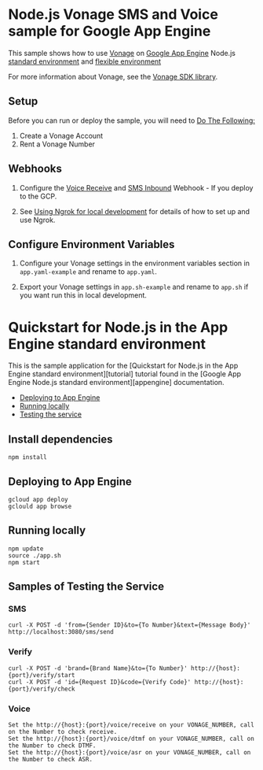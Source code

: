 # Node.js Vonage SMS and Voice sample for Google App Engine

This sample shows how to use [Vonage](https://www.vonage.com/) on
[Google App Engine](https://cloud.google.com/appengine) Node.js [standard environment](https://cloud.google.com/appengine/docs/standard/nodejs)
and [flexible environment](https://cloud.google.com/appengine/docs/flexible/nodejs)

For more information about Vonage, see the
[Vonage SDK library](https://developer.vonage.com).

## Setup

Before you can run or deploy the sample, you will need to [Do The Following:](https://developer.vonage.com/messaging/sms/code-snippets/before-you-begin)

1. Create a Vonage Account
2. Rent a Vonage Number

## Webhooks

1. Configure the [Voice Receive](https://<your-project-id>.appspot.com/call/receive) and [SMS Inbound](https://<your-project-id>.appspot.com/sms/receive) Webhook - If you deploy to the GCP.

2. See [Using Ngrok for local development](https://developer.vonage.com/tools/ngrok) for details of how to set up and use Ngrok.

## Configure Environment Variables

1. Configure your Vonage settings in the environment variables section in `app.yaml-example` and rename to `app.yaml`.

2. Export your Vonage settings in `app.sh-example` and rename to `app.sh` if you want run this in local development.

# Quickstart for Node.js in the App Engine standard environment

This is the sample application for the
[Quickstart for Node.js in the App Engine standard environment][tutorial]
tutorial found in the [Google App Engine Node.js standard environment][appengine]
documentation.

* [Deploying to App Engine](#deploying-to-app-engine)
* [Running locally](#running-locally)
* [Testing the service](#Testing-the-Service)

## Install dependencies

    npm install

## Deploying to App Engine

    gcloud app deploy
    gclould app browse

## Running locally

    npm update
    source ./app.sh
    npm start

## Samples of Testing the Service

### SMS

    curl -X POST -d 'from={Sender ID}&to={To Number}&text={Message Body}' http://localhost:3080/sms/send

### Verify

    curl -X POST -d 'brand={Brand Name}&to={To Number}' http://{host}:{port}/verify/start
    curl -X POST -d 'id={Request ID}&code={Verify Code}' http://{host}:{port}/verify/check

### Voice

    Set the http://{host}:{port}/voice/receive on your VONAGE_NUMBER, call on the Number to check receive.
    Set the http://{host}:{port}/voice/dtmf on your VONAGE_NUMBER, call on the Number to check DTMF.
    Set the http://{host}:{port}/voice/asr on your VONAGE_NUMBER, call on the Number to check ASR.
